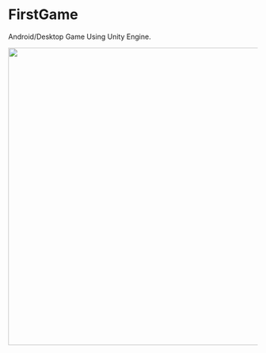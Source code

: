 # FirstGame

Android/Desktop Game Using Unity Engine.

<img src="https://user-images.githubusercontent.com/47001665/79763273-7e1a7f00-8341-11ea-9122-a2cc3b4c07bc.gif" height="600em" />
